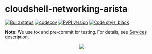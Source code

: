 # cloudshell-networking-arista

[![Build status](https://github.com/QualiSystems/cloudshell-networking-arista/workflows/CI/badge.svg?branch=master)](https://github.com/QualiSystems/cloudshell-networking-arista/actions?query=branch%3Amaster)
[![codecov](https://codecov.io/gh/QualiSystems/cloudshell-networking-arista/branch/master/graph/badge.svg)](https://codecov.io/gh/QualiSystems/cloudshell-networking-arista)
[![PyPI version](https://badge.fury.io/py/cloudshell-networking-arista.svg)](https://badge.fury.io/py/cloudshell-networking-arista)
[![Code style: black](https://img.shields.io/badge/code%20style-black-000000.svg)](https://github.com/python/black)

**Note:** We use tox and pre-commit for testing. For details, see [Services description](https://github.com/QualiSystems/cloudshell-package-repo-template#description-of-services).
<p align="center">
<img src="https://github.com/QualiSystems/devguide_source/raw/master/logo.png"></img>
</p>


